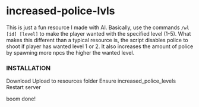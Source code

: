 # increased-police-lvls

This is just a fun resource I made with AI. Basically, use the commands `/wl [id] [level]` to make the player wanted with the specified level (1-5). What makes this different than a typical resource is, the script disables police to shoot if player has wanted level 1 or 2. It also increases the amount of police by spawning more npcs the higher the wanted level.

### INSTALLATION

Download
Upload to resources folder
Ensure increased_police_levels
Restart server

boom done!
